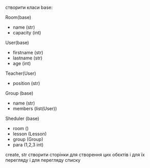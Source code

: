 створити класи
base:

Room(base)
- name (str)
- capacity (int)

User(base)
- firstname (str)
- lastname (str)
- age (int)

Teacher(User)
- position (str)

Group (base)
- name (str)
- members (list(User))

Sheduler (base)
- room ()
- lesson (Lesson)
- group (Group)
- para (1,2,3 int)


create, str
створити сторінки для створення цих обєктів
і для їх перегляду
і для перегляду списку 